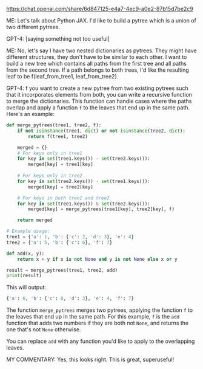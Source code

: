 https://chat.openai.com/share/6d847125-e4a7-4ec9-a0e2-87b15d7be2c9

ME: Let's talk about Python JAX. I'd like to build a pytree which is a union of two different pytrees. 

GPT-4: [saying something not too useful]

ME: No, let's say I have two nested dictionaries as pytrees. They might have different structures, they don't have to be similar to each other. I want to build a new tree which contains all paths from the first tree and all paths from the second tree. If a path belongs to both trees, I'd like the resulting leaf to be f(leaf_from_tree1, leaf_from_tree2).

GPT-4: f you want to create a new pytree from two existing pytrees such that it incorporates elements from both, you can write a recursive function to merge the dictionaries. This function can handle cases where the paths overlap and apply a function `f` to the leaves that end up in the same path. Here's an example:

```python
def merge_pytrees(tree1, tree2, f):
    if not isinstance(tree1, dict) or not isinstance(tree2, dict):
        return f(tree1, tree2)

    merged = {}
    # For keys only in tree1
    for key in set(tree1.keys()) - set(tree2.keys()):
        merged[key] = tree1[key]
        
    # For keys only in tree2
    for key in set(tree2.keys()) - set(tree1.keys()):
        merged[key] = tree2[key]

    # For keys in both tree1 and tree2
    for key in set(tree1.keys()) & set(tree2.keys()):
        merged[key] = merge_pytrees(tree1[key], tree2[key], f)

    return merged

# Example usage:
tree1 = {'a': 1, 'b': {'c': 2, 'd': 3}, 'e': 4}
tree2 = {'a': 5, 'b': {'c': 6}, 'f': 7}

def add(x, y):
    return x + y if x is not None and y is not None else x or y

result = merge_pytrees(tree1, tree2, add)
print(result)
```

This will output:

```python
{'a': 6, 'b': {'c': 8, 'd': 3}, 'e': 4, 'f': 7}
```

The function `merge_pytrees` merges two pytrees, applying the function `f` to the leaves that end up in the same path. For this example, `f` is the `add` function that adds two numbers if they are both not `None`, and returns the one that's not `None` otherwise.

You can replace `add` with any function you'd like to apply to the overlapping leaves.

MY COMMENTARY: Yes, this looks right. This is great, superuseful!

